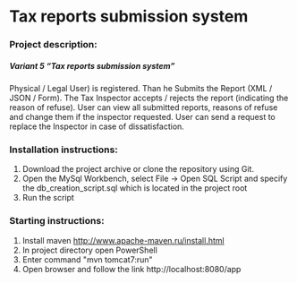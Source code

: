 # Tax reports submission system
### Project description:

##### Variant 5 “Tax reports submission system”

Physical / Legal User) is registered. Than he Submits the Report (XML / JSON / Form). The Tax Inspector accepts / rejects the report (indicating the reason of refuse). User can view all submitted reports, reasons of refuse and change them if the inspector requested. User can send a request to replace the Inspector in case of dissatisfaction.

### Installation instructions:

1. Download the project archive or clone the repository using Git.
2. Open the MySql Workbench, select File -> Open SQL Script and specify the db_creation_script.sql which is located in the project root 
3. Run the script

### Starting instructions:

1. Install maven http://www.apache-maven.ru/install.html
2. In project directory open PowerShell
3. Enter command "mvn tomcat7:run"
4. Open browser and follow the link http://localhost:8080/app

